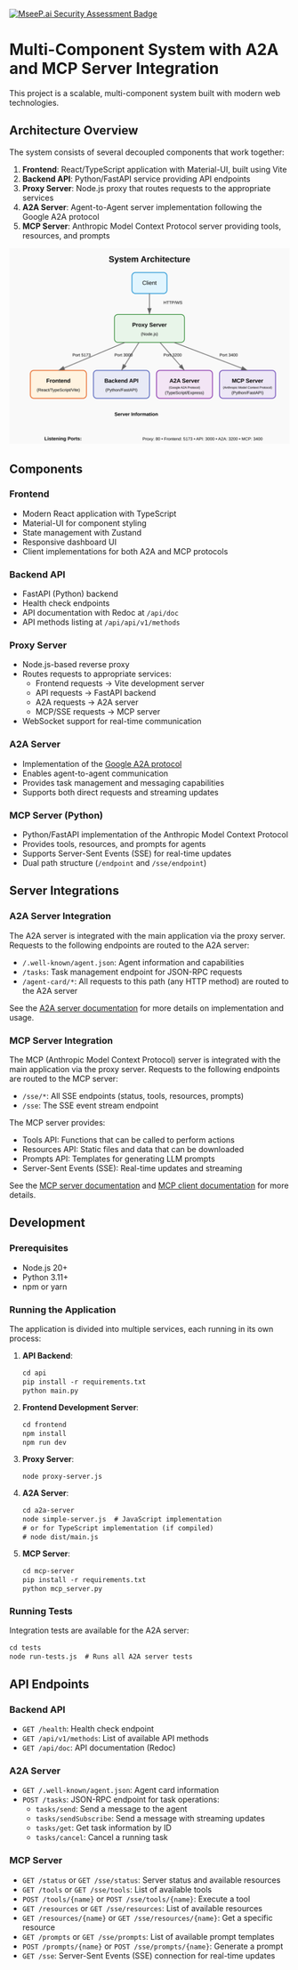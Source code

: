[![MseeP.ai Security Assessment Badge](https://mseep.net/pr/bullorosso-agentum-badge.png)](https://mseep.ai/app/bullorosso-agentum)

# Multi-Component System with A2A and MCP Server Integration

This project is a scalable, multi-component system built with modern web technologies.

## Architecture Overview

The system consists of several decoupled components that work together:

1. **Frontend**: React/TypeScript application with Material-UI, built using Vite
2. **Backend API**: Python/FastAPI service providing API endpoints
3. **Proxy Server**: Node.js proxy that routes requests to the appropriate services
4. **A2A Server**: Agent-to-Agent server implementation following the Google A2A protocol
5. **MCP Server**: Anthropic Model Context Protocol server providing tools, resources, and prompts

![Architecture Diagram](./docs/architecture-diagram.svg)

## Components

### Frontend

- Modern React application with TypeScript
- Material-UI for component styling
- State management with Zustand
- Responsive dashboard UI
- Client implementations for both A2A and MCP protocols

### Backend API

- FastAPI (Python) backend
- Health check endpoints
- API documentation with Redoc at `/api/doc`
- API methods listing at `/api/api/v1/methods`

### Proxy Server

- Node.js-based reverse proxy
- Routes requests to appropriate services:
  - Frontend requests → Vite development server
  - API requests → FastAPI backend
  - A2A requests → A2A server
  - MCP/SSE requests → MCP server
- WebSocket support for real-time communication

### A2A Server

- Implementation of the [Google A2A protocol](https://github.com/ai-agents/a2a)
- Enables agent-to-agent communication
- Provides task management and messaging capabilities
- Supports both direct requests and streaming updates

### MCP Server (Python)

- Python/FastAPI implementation of the Anthropic Model Context Protocol
- Provides tools, resources, and prompts for agents
- Supports Server-Sent Events (SSE) for real-time updates
- Dual path structure (`/endpoint` and `/sse/endpoint`)

## Server Integrations

### A2A Server Integration

The A2A server is integrated with the main application via the proxy server. Requests to the following endpoints are routed to the A2A server:

- `/.well-known/agent.json`: Agent information and capabilities
- `/tasks`: Task management endpoint for JSON-RPC requests
- `/agent-card/*`: All requests to this path (any HTTP method) are routed to the A2A server

See the [A2A server documentation](./a2a-server/README.md) for more details on implementation and usage.

### MCP Server Integration

The MCP (Anthropic Model Context Protocol) server is integrated with the main application via the proxy server. Requests to the following endpoints are routed to the MCP server:

- `/sse/*`: All SSE endpoints (status, tools, resources, prompts)
- `/sse`: The SSE event stream endpoint

The MCP server provides:
- Tools API: Functions that can be called to perform actions
- Resources API: Static files and data that can be downloaded
- Prompts API: Templates for generating LLM prompts
- Server-Sent Events (SSE): Real-time updates and streaming

See the [MCP server documentation](./docs/mcp-server.md) and [MCP client documentation](./docs/mcp-client.md) for more details.

## Development

### Prerequisites

- Node.js 20+
- Python 3.11+
- npm or yarn

### Running the Application

The application is divided into multiple services, each running in its own process:

1. **API Backend**:
   ```
   cd api
   pip install -r requirements.txt
   python main.py
   ```

2. **Frontend Development Server**:
   ```
   cd frontend
   npm install
   npm run dev
   ```

3. **Proxy Server**:
   ```
   node proxy-server.js
   ```

4. **A2A Server**:
   ```
   cd a2a-server
   node simple-server.js  # JavaScript implementation
   # or for TypeScript implementation (if compiled)
   # node dist/main.js
   ```

5. **MCP Server**:
   ```
   cd mcp-server
   pip install -r requirements.txt
   python mcp_server.py
   ```

### Running Tests

Integration tests are available for the A2A server:

```
cd tests
node run-tests.js  # Runs all A2A server tests
```

## API Endpoints

### Backend API

- `GET /health`: Health check endpoint
- `GET /api/v1/methods`: List of available API methods
- `GET /api/doc`: API documentation (Redoc)

### A2A Server

- `GET /.well-known/agent.json`: Agent card information
- `POST /tasks`: JSON-RPC endpoint for task operations:
  - `tasks/send`: Send a message to the agent
  - `tasks/sendSubscribe`: Send a message with streaming updates
  - `tasks/get`: Get task information by ID
  - `tasks/cancel`: Cancel a running task

### MCP Server

- `GET /status` or `GET /sse/status`: Server status and available resources
- `GET /tools` or `GET /sse/tools`: List of available tools
- `POST /tools/{name}` or `POST /sse/tools/{name}`: Execute a tool
- `GET /resources` or `GET /sse/resources`: List of available resources
- `GET /resources/{name}` or `GET /sse/resources/{name}`: Get a specific resource
- `GET /prompts` or `GET /sse/prompts`: List of available prompt templates
- `POST /prompts/{name}` or `POST /sse/prompts/{name}`: Generate a prompt
- `GET /sse`: Server-Sent Events (SSE) connection for real-time updates